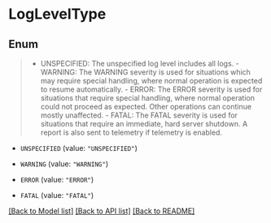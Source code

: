 # LogLevelType

## Enum
>  - UNSPECIFIED: The unspecified log level includes all logs.  - WARNING: The WARNING severity is used for situations which may require special handling, where normal operation is expected to resume automatically.  - ERROR: The ERROR severity is used for situations that require special handling, where normal operation could not proceed as expected. Other operations can continue mostly unaffected.  - FATAL: The FATAL severity is used for situations that require an immediate, hard server shutdown. A report is also sent to telemetry if telemetry is enabled.

* `UNSPECIFIED` (value: `"UNSPECIFIED"`)

* `WARNING` (value: `"WARNING"`)

* `ERROR` (value: `"ERROR"`)

* `FATAL` (value: `"FATAL"`)


[[Back to Model list]](../README.md#documentation-for-models) [[Back to API list]](../README.md#documentation-for-api-endpoints) [[Back to README]](../README.md)


